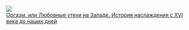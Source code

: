 ![](Оргазм,%20или%20Любовные%20утехи%20на%20Западе.%20История%20наслаждения%20с XVI%20века%20до%20наших%20дней.jpg)  
[Оргазм, или Любовные утехи на Западе. История наслаждения с XVI века до наших дней](Оргазм,%20или%20Любовные%20утехи%20на%20Западе.%20История%20наслаждения%20с XVI%20века%20до%20наших%20дней.md)
